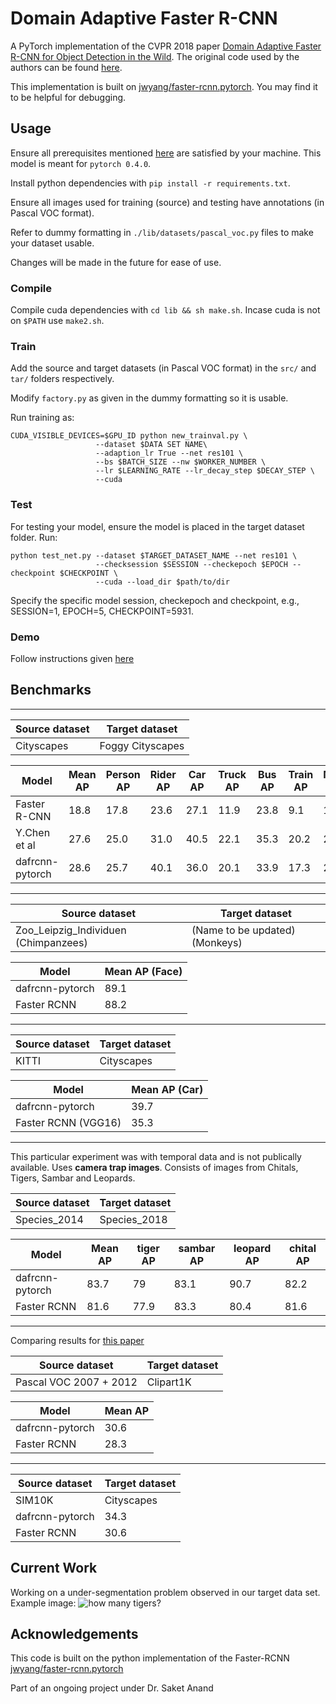# Domain Adaptive Faster R-CNN

A PyTorch implementation of the CVPR 2018 paper [Domain Adaptive Faster R-CNN for Object Detection in the Wild](https://arxiv.org/pdf/1803.03243).
The original code used by the authors can be found [here](https://github.com/yuhuayc/da-faster-rcnn).

This implementation is built on [jwyang/faster-rcnn.pytorch](https://github.com/jwyang/faster-rcnn.pytorch). You may find it to be helpful for debugging.

## Usage
Ensure all prerequisites mentioned [here](https://github.com/jwyang/faster-rcnn.pytorch) are satisfied by your machine. This model is meant for `pytorch 0.4.0`.

Install python dependencies with `pip install -r requirements.txt`.

Ensure all images used for training (source) and testing have annotations (in Pascal VOC format).

Refer to dummy formatting in `./lib/datasets/pascal_voc.py` files to make your dataset usable.

Changes will be made in the future for ease of use.

### Compile
Compile cuda dependencies with `cd lib && sh make.sh`. Incase cuda is not on `$PATH` use `make2.sh`.

### Train
Add the source and target datasets (in Pascal VOC format) in the `src/` and `tar/` folders respectively.

Modify `factory.py` as given in the dummy formatting so it is usable.

Run training as:
```
CUDA_VISIBLE_DEVICES=$GPU_ID python new_trainval.py \
                   --dataset $DATA SET NAME\
                   --adaption_lr True --net res101 \
                   --bs $BATCH_SIZE --nw $WORKER_NUMBER \
                   --lr $LEARNING_RATE --lr_decay_step $DECAY_STEP \
                   --cuda
```
### Test
For testing your model, ensure the model is placed in the target dataset folder. Run:
```
python test_net.py --dataset $TARGET_DATASET_NAME --net res101 \
                   --checksession $SESSION --checkepoch $EPOCH --checkpoint $CHECKPOINT \
                   --cuda --load_dir $path/to/dir
```
Specify the specific model session, checkepoch and checkpoint, e.g., SESSION=1, EPOCH=5, CHECKPOINT=5931.

### Demo
Follow instructions given [here](https://github.com/jwyang/faster-rcnn.pytorch#demo)

## Benchmarks
________________________________________________________________________________________________________________________

Source dataset  | Target dataset  |
-----------------|-----------------|
Cityscapes  | Foggy Cityscapes

Model | Mean AP | Person AP | Rider AP  | Car AP  | Truck AP  | Bus AP  | Train AP  | Motorcycle AP | Bicycle AP  |
------|---------|-----------|-----------|---------|-----------|---------|-----------|---------------|-------------|
Faster R-CNN | 18.8  | 17.8  | 23.6  | 27.1  | 11.9  | 23.8  | 9.1 | 14.4  | 22.8  |
Y.Chen et al  | 27.6  | 25.0  | 31.0  | 40.5  | 22.1  | 35.3  | 20.2  | 20.0  | 27.1  |
dafrcnn-pytorch | 28.6  | 25.7  | 40.1  | 36.0  | 20.1  | 33.9  | 17.3  | 24.3  | 31.3  |

________________________________________________________________________________________________________________________

Source dataset  | Target dataset  |
----------------|-----------------|
Zoo_Leipzig_Individuen (Chimpanzees)  | (Name to be updated) (Monkeys)

Model | Mean AP (Face)
------|---------------|
dafrcnn-pytorch | 89.1  |
Faster RCNN | 88.2  |

________________________________________________________________________________________________________________________

Source dataset  | Target dataset  |
----------------|-----------------|
KITTI | Cityscapes

Model | Mean  AP  (Car)
------|------------|
dafrcnn-pytorch | 39.7  |
Faster RCNN (VGG16) | 35.3  |

________________________________________________________________________________________________________________________

This particular experiment was with temporal data and is not publically available. Uses **camera trap images**.
Consists of images from Chitals, Tigers, Sambar and Leopards.

Source dataset  | Target dataset  |
----------------|-----------------|
Species_2014  | Species_2018  |

Model | Mean AP | tiger AP  | sambar AP | leopard AP  | chital AP |
------|------|-----------|------------|------------|--------|
dafrcnn-pytorch | 83.7  | 79  | 83.1  | 90.7  | 82.2 |
Faster RCNN | 81.6  | 77.9  | 83.3  | 80.4  | 81.6  |

________________________________________________________________________________________________________________________

Comparing results for [this paper](http://openaccess.thecvf.com/content_cvpr_2018/papers/Inoue_Cross-Domain_Weakly-Supervised_Object_CVPR_2018_paper.pdf)

Source dataset  | Target dataset  |
----------------|-----------------|
Pascal VOC 2007 + 2012  | Clipart1K | 

Model | Mean AP |
-------|--------|
dafrcnn-pytorch | 30.6  |
Faster RCNN | 28.3  |

________________________________________________________________________________________________________________________

Source dataset  | Target dataset  |
----------------|-----------------|
SIM10K  | Cityscapes  |
dafrcnn-pytorch | 34.3  |
Faster RCNN | 30.6  |


## Current Work
Working on a under-segmentation problem observed in our target data set. Example image:
![how many tigers?](https://github.com/divyam02/dafrcnn-pytorch/blob/master/resources/in_bala_01_c027a_05052018073503_P1166.jpg)

## Acknowledgements
This code is built on the python implementation of the Faster-RCNN [jwyang/faster-rcnn.pytorch](https://github.com/jwyang/faster-rcnn.pytorch)

Part of an ongoing project under Dr. Saket Anand
